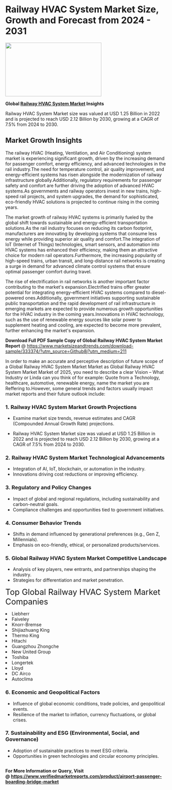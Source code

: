 <H1>Railway HVAC System Market Size, Growth and Forecast from 2024 - 2031</H1><img class="aligncenter size-medium wp-image-584254" src="https://thirdeyenews.in/wp-content/uploads/2024/09/Global-Market-Research-300x168.jpeg" alt="" width="300" height="168" /><p><strong>Global&nbsp;<a href="https://www.marketsizeandtrends.com/download-sample/333374/?utm_source=Github8j?utm_medium=211">Railway HVAC System Market</a> Insights</strong></p><p>Railway HVAC System Market size was valued at USD 1.25 Billion in 2022 and is projected to reach USD 2.12 Billion by 2030, growing at a CAGR of 7.5% from 2024 to 2030.</p><p><h2>Market Growth Insights</h2> <p>The railway HVAC (Heating, Ventilation, and Air Conditioning) system market is experiencing significant growth, driven by the increasing demand for passenger comfort, energy efficiency, and advanced technologies in the rail industry.The need for temperature control, air quality improvement, and energy-efficient systems has risen alongside the modernization of railway infrastructure globally.Additionally, regulatory requirements for passenger safety and comfort are further driving the adoption of advanced HVAC systems.As governments and railway operators invest in new trains, high-speed rail projects, and system upgrades, the demand for sophisticated, eco-friendly HVAC solutions is projected to continue rising in the coming years.</p> <p>The market growth of railway HVAC systems is primarily fueled by the global shift towards sustainable and energy-efficient transportation solutions.As the rail industry focuses on reducing its carbon footprint, manufacturers are innovating by developing systems that consume less energy while providing superior air quality and comfort.The integration of IoT (Internet of Things) technologies, smart sensors, and automation into HVAC systems has enhanced their efficiency, making them an attractive choice for modern rail operators.Furthermore, the increasing popularity of high-speed trains, urban transit, and long-distance rail networks is creating a surge in demand for advanced climate control systems that ensure optimal passenger comfort during travel.</p> <p>The rise of electrification in rail networks is another important factor contributing to the market's expansion.Electrified trains offer greater potential for integrating energy-efficient HVAC systems compared to diesel-powered ones.Additionally, government initiatives supporting sustainable public transportation and the rapid development of rail infrastructure in emerging markets are expected to provide numerous growth opportunities for the HVAC industry in the coming years.Innovations in HVAC technology, such as the use of renewable energy sources like solar power to supplement heating and cooling, are expected to become more prevalent, further enhancing the market's expansion.</p> <p><span class=""><strong>Download Full PDF Sample Copy of Global Railway HVAC System Market Report</strong> @ <a href="https://www.marketsizeandtrends.com/download-sample/333374/?utm_source=Github8j?utm_medium=211" target="_blank">https://www.marketsizeandtrends.com/download-sample/333374/?utm_source=Github8j?utm_medium=211</a></span></p><p>In order to make an accurate and perceptive description of future scope of a Global&nbsp;Railway HVAC System Market Market as Global&nbsp;Railway HVAC System Market Market of 2025, you need to describe a clear Vision &ndash; What Industry or Linda can you think of for example: Quote from a Technology, healthcare, automotive, renewable energy, name the market you are Reffering to.However, some general trends and factors usually impact market reports and their future outlook include:</p><h3>1.&nbsp;<strong>Railway HVAC System Market Growth Projections</strong></h3><ul><li>Examine market size trends, revenue estimates and CAGR (Compounded Annual Growth Rate) projections.</li><li><p>Railway HVAC System Market size was valued at USD 1.25 Billion in 2022 and is projected to reach USD 2.12 Billion by 2030, growing at a CAGR of 7.5% from 2024 to 2030.</p></li></ul><h3>2.&nbsp;<strong>Railway HVAC System Market Technological Advancements</strong></h3><ul><li>Integration of AI, IoT, blockchain, or automation in the industry.</li><li>Innovations driving cost reductions or improving efficiency.</li></ul><h3>3.&nbsp;<strong>Regulatory and Policy Changes</strong></h3><ul><li>Impact of global and regional regulations, including sustainability and carbon-neutral goals.</li><li>Compliance challenges and opportunities tied to government initiatives.</li></ul><h3>4.&nbsp;<strong>Consumer Behavior Trends</strong></h3><ul><li>Shifts in demand influenced by generational preferences (e.g., Gen Z, Millennials).</li><li>Emphasis on eco-friendly, ethical, or personalized products/services.</li></ul><h3>5.&nbsp;<strong>Global Railway HVAC System Market Competitive Landscape</strong></h3><ul><li>Analysis of key players, new entrants, and partnerships shaping the industry.</li><li>Strategies for differentiation and market penetration.</li></ul><p data-pm-slice="1 1 []"><span style="color: inherit; font-family: inherit; font-size: 25px;">Top Global Railway HVAC System Market Companies</span></p><div class="" data-test-id=""><p><li>Liebherr</li><li> Faiveley</li><li> Knorr-Bremse</li><li> Shijiazhuang King</li><li> Thermo King</li><li> Hitachi</li><li> Guangzhou Zhongche</li><li> New United Group</li><li> Toshiba</li><li> Longertek</li><li> Lloyd</li><li> DC Airco</li><li> Autoclima</li></p></div><h3>6.&nbsp;<strong>Economic and Geopolitical Factors</strong></h3><ul><li>Influence of global economic conditions, trade policies, and geopolitical events.</li><li>Resilience of the market to inflation, currency fluctuations, or global crises.</li></ul><h3>7.&nbsp;<strong>Sustainability and ESG (Environmental, Social, and Governance)</strong></h3><ul><li>Adoption of sustainable practices to meet ESG criteria.</li><li>Opportunities in green technologies and circular economy principles.</li></ul><h2><strong style="font-size: 14px;">For More Information or Query, Visit @&nbsp;</strong><a style="background-color: #ffffff; font-size: 14px;" href="https://www.marketsizeandtrends.com/report/railway-hvac-system-market/" target="_blank">https://www.verifiedmarketreports.com/product/airport-passenger-boarding-bridge-market</a></h2>